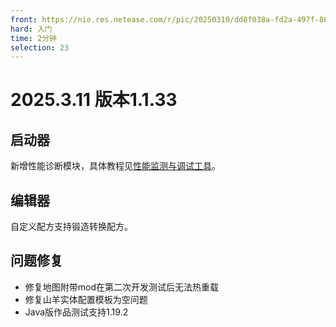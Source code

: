 ```yaml
---
front: https://nie.res.netease.com/r/pic/20250310/dd8f038a-fd2a-497f-861a-5b36dd238bf0.jpg
hard: 入门
time: 2分钟
selection: 23
---
```


# 2025.3.11 版本1.1.33

## 启动器

新增性能诊断模块，具体教程见[性能监测与调试工具](../../30-测试/5-性能监测与调试工具.md)。

## 编辑器

自定义配方支持锻造转换配方。

## 问题修复

- 修复地图附带mod在第二次开发测试后无法热重载
- 修复山羊实体配置模板为空问题
- Java版作品测试支持1.19.2